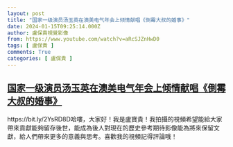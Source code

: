 ```yaml
---
layout: post
title: "国家一级演员汤玉英在澳美电气年会上倾情献唱《倒霉大叔的婚事》"
date: 2024-01-15T09:25:14.000Z
author: 盧保貴視覺影像
from: https://www.youtube.com/watch?v=aRcSJZnHwD0
tags: [ 盧保貴 ]
comments: True
categories: [ 盧保貴 ]
---
```

<!--1705310714000-->
[国家一级演员汤玉英在澳美电气年会上倾情献唱《倒霉大叔的婚事》](https://www.youtube.com/watch?v=aRcSJZnHwD0)
------

<div>
https://bit.ly/2YsRD8D哈嘍，大家好！我是盧寶貴！我拍攝的視頻希望能給大家帶來貢獻能夠留存後世，能成為後人對現在的歷史參考期待影像能為將來保留文獻，給人們帶來更多的意義與思考。喜歡我的視頻記得評論哦！
</div>
